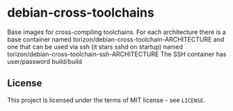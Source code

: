 # debian-cross-toolchains

Base images for cross-compiling toolchains.
For each architecture there is a base container named torizon/debian-cross-toolchain-ARCHITECTURE and one that can be used via ssh (it stars sshd on startup) named torizon/debian-cross-toolchain-ssh-ARCHITECTURE
The SSH container has user/password build/build

## License
This project is licensed under the terms of MIT license - see `LICENSE`.
